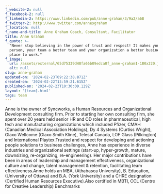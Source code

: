 ```yaml
---
f_website-2: null
f_facebook-2: null
f_linkedin-2: https://www.linkedin.com/pub/anne-graham/3/9a2/a68
f_twitter-2: http://www.twitter.com/annesgraham
f_location: null
f_name-and-title: Anne Graham Coach, Consultant, Facilitator
title: Anne Graham
f_quote: >-
  "Never stop believing in the power of trust and respect! It makes you a better
  person, your team a better team and your organization a better business and
  place to work."
f_image:
  url: /assets/external/65d75339d48fa66b09edca0f_anne-graham1-180x220.jpeg
  alt: null
slug: anne-graham
updated-on: '2024-02-23T09:22:38.871Z'
created-on: '2024-02-22T13:59:21.615Z'
published-on: '2024-02-23T10:30:09.129Z'
layout: '[team].html'
tags: team
---
```


Anne is the owner of Syncworks, a Human Resources and Organizational Development consulting firm. Prior to starting her own consulting firm, she spent over 20 years held senior HR and OD roles in pharmaceutical, high tech and manufacturing organizations which included Pfizer, CMAH (Canadian Medical Association Holdings), Dy 4 Systems (Curtiss Wright), Glaxo Wellcome (Glaxo Smith Kline), Telesat Canada, LOF Glass (Pilkington) and International Playtex.Trusted and respect for developing and actioning people solutions to business challenges, Anne has experience in diverse industries and organizational settings (start-up, hyper-growth, mature, downsizing, re-organizing, re-engineering). Her major contributions have been in areas of leadership and management effectiveness, organizational culture and change, talent management & retention, facilitating team effectiveness.Anne holds an MBA, (Athabasca University), B. Education, (University of Ottawa) and B.A. (York University) and a CHRE designation (Certified Human Resources Executive).Also certified in MBTI, CCL (Centre for Creative Leadership) Benchmarks
